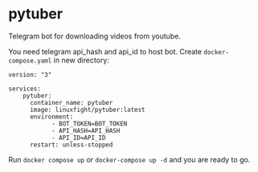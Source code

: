 # pytuber
Telegram bot for downloading videos from youtube.

You need telegram api_hash and api_id to host bot.
Create ```docker-compose.yaml``` in new directory:
```
version: "3"

services:
    pytuber:
      container_name: pytuber
      image: linuxfight/pytuber:latest
      environment:
            - BOT_TOKEN=BOT_TOKEN
            - API_HASH=API_HASH
            - API_ID=API_ID
      restart: unless-stopped
```

Run ```docker compose up``` or ```docker-compose up -d``` and you are ready to go.
